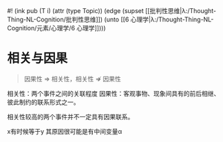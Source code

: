 #! (ink pub (T i) (attr (type Topic)) (edge (supset [[批判性思维|λ:/Thought-Thing-NL-Cognition/批判性思维]]) (unto [[6 心理学|λ:/Thought-Thing-NL-Cognition/元素/心理学/6 心理学]])))

# 相关与因果

> 因果性 ⇒ 相关性，相关性 ⇏ 因果性

相关性：两个事件之间的关联程度
因果性：客观事物、现象间具有的前后相继、彼此制约的联系形式之一。

相关性较高的两个事件并不一定具有因果联系。

x有时候等于y 其原因很可能是有中间变量α